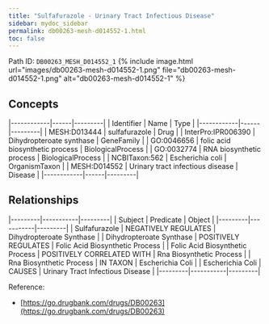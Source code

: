 ```yaml
---
title: "Sulfafurazole - Urinary Tract Infectious Disease"
sidebar: mydoc_sidebar
permalink: db00263-mesh-d014552-1.html
toc: false 
---
```



Path ID: `DB00263_MESH_D014552_1`
{% include image.html url="images/db00263-mesh-d014552-1.png" file="db00263-mesh-d014552-1.png" alt="db00263-mesh-d014552-1" %}

## Concepts

|------------|------|---------|
| Identifier | Name | Type    |
|------------|------|---------|
| MESH:D013444 | sulfafurazole | Drug |
| InterPro:IPR006390 | Dihydropteroate synthase | GeneFamily |
| GO:0046656 | folic acid biosynthetic process | BiologicalProcess |
| GO:0032774 | RNA biosynthetic process | BiologicalProcess |
| NCBITaxon:562 | Escherichia coli | OrganismTaxon |
| MESH:D014552 | Urinary tract infectious disease | Disease |
|------------|------|---------|

## Relationships

|---------|-----------|---------|
| Subject | Predicate | Object  |
|---------|-----------|---------|
| Sulfafurazole | NEGATIVELY REGULATES | Dihydropteroate Synthase |
| Dihydropteroate Synthase | POSITIVELY REGULATES | Folic Acid Biosynthetic Process |
| Folic Acid Biosynthetic Process | POSITIVELY CORRELATED WITH | Rna Biosynthetic Process |
| Rna Biosynthetic Process | IN TAXON | Escherichia Coli |
| Escherichia Coli | CAUSES | Urinary Tract Infectious Disease |
|---------|-----------|---------|

Reference: 
  - [https://go.drugbank.com/drugs/DB00263](https://go.drugbank.com/drugs/DB00263)
